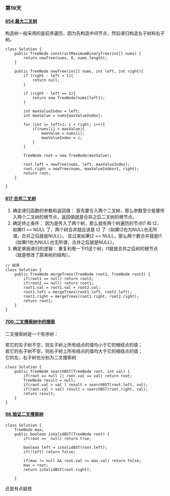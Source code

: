 ### 第19天

#### [654 最大二叉树](https://leetcode.com/problems/maximum-binary-tree/)
构造树一般采用的是前序遍历，因为先构造中间节点，然后递归构造左子树和右子树。  
```
class Solution {
    public TreeNode constructMaximumBinaryTree(int[] nums) {
        return newTree(nums, 0, nums.length);
    }

    public TreeNode newTree(int[] nums, int left, int right){
        if (right - left < 1){
            return null;
        }

        if (right - left == 1){
            return new TreeNode(nums[left]);
        }

        int maxValueIndex = left;
        int maxValue = nums[maxValueIndex];

        for (int i= left+1; i < right; i++){
            if(nums[i] > maxValue){
                maxValue = nums[i];
                maxValueIndex = i;
            }
        }

        TreeNode root = new TreeNode(maxValue);

        root.left = newTree(nums, left, maxValueIndex);
        root.right = newTree(nums, maxValueIndex+1, right);
        return root;
    }

}
```

#### [617 合并二叉树](https://leetcode.com/problems/merge-two-binary-trees/)

1. 确定递归函数的参数和返回值：
首先要合入两个二叉树，那么参数至少是要传入两个二叉树的根节点，返回值就是合并之后二叉树的根节点。  
2. 确定终止条件：
因为是传入了两个树，那么就有两个树遍历的节点t1 和 t2，如果t1 == NULL 了，两个树合并就应该是 t2 了（如果t2也为NULL也无所谓，合并之后就是NULL）。
反过来如果t2 == NULL，那么两个数合并就是t1（如果t1也为NULL也无所谓，合并之后就是NULL）。  
3. 确定单层递归的逻辑：
重复利用一下t1这个树，t1就是合并之后树的根节点（就是修改了原来树的结构）。

```
// 前序
class Solution {
    public TreeNode mergeTrees(TreeNode root1, TreeNode root2) {
        if(root1 == null) return root2;
        if(root2 == null) return root1;
        root1.val = root1.val + root2.val;
        root1.left = mergeTrees(root1.left, root2.left);
        root1.right = mergeTrees(root1.right, root2.right);
        return root1;
    }
}
```
#### [700.二叉搜索树中的搜索](https://leetcode.com/problems/search-in-a-binary-search-tree/)
二叉搜索树是一个有序树：

若它的左子树不空，则左子树上所有结点的值均小于它的根结点的值；  
若它的右子树不空，则右子树上所有结点的值均大于它的根结点的值；  
它的左、右子树也分别为二叉搜索树  
```
class Solution {
    public TreeNode searchBST(TreeNode root, int val) {
        if(root == null || root.val == val) return root;
        TreeNode result = null;
        if(root.val > val ) result = searchBST(root.left, val);
        if(root.val < val) result = searchBST(root.right, val);
        return result;
    }
}
```

#### [98.验证二叉搜索树](https://leetcode.com/problems/validate-binary-search-tree/)
```
class Solution {
    TreeNode max;
    public boolean isValidBST(TreeNode root) {
        if(root ==  null) return true;

        boolean left = isValidBST(root.left);
        if(!left) return false;

        if(max != null && root.val <= max.val) return false;
        max = root;
        return isValidBST(root.right);

    }
  ```
   还是有点疑惑
